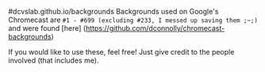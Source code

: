 #dcvslab.github.io/backgrounds
Backgrounds used on Google's Chromecast are `#1 - #699 (excluding #233, I messed up saving them ;~;)` and were found [here] (https://github.com/dconnolly/chromecast-backgrounds)

If you would like to use these, feel free! Just give credit to the people involved (that includes me).
